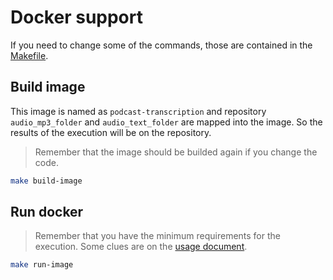 # Docker support

If you need to change some of the commands, those are contained in the
[Makefile](../Makefile).

## Build image

This image is named as `podcast-transcription` and repository `audio_mp3_folder`
and `audio_text_folder` are mapped into the image. So the results of the
execution will be on the repository.

> Remember that the image should be builded again if you change the code.

```bash
make build-image
```

## Run docker

> Remember that you have the minimum requirements for the execution. Some clues
> are on the [usage document](./usage.md).

```bash
make run-image
```
